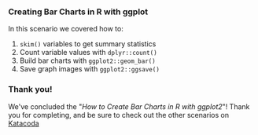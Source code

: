 ### Creating Bar Charts in R with ggplot

In this scenario we covered how to:

1. `skim()` variables to get summary statistics  
2. Count variable values with `dplyr::count()`  
3. Build bar charts with `ggplot2::geom_bar()`   
4. Save graph images with `ggplot2::ggsave()`  

### Thank you!

We've concluded the "*How to Create Bar Charts in R with ggplot2*"! Thank you for completing, and be sure to check out the other scenarios on [Katacoda](https://www.katacoda.com/)
